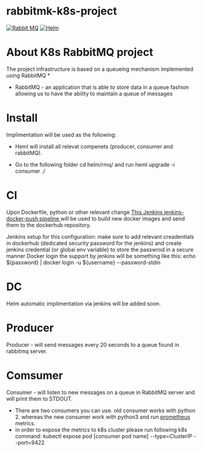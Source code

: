 # rabbitmk-k8s-project

[![Rabbit MQ](https://cdn.iconscout.com/icon/free/png-128/rabbitmq-282296.png)](hhttps://www.rabbitmq.com/)
[![Helm](https://helm.sh/img/helm.svg)](https://helm.sh/)


# About K8s RabbitMQ project

The project infrastructure is based on a queueing mechanism implemented using RabbitMQ
* 
* RabbitMQ - an application that is able to store data in a queue fashion allowing us to
have the ability to maintain a queue of messages



# Install
Implimentation will be used as the following:
* Heml will install all relevat compenets (producer, consumer and rabbitMQ).
- Go to the following folder cd helm/rmq/ and run heml upgrade -i consumer ./

# CI
Upon Dockerfile, python or other relevant change [This Jenkins jenkins-docker-push pipeline ](https://github.com/yahelron/rabbitmk-k8s-project/blob/main/Jenkins/jenkins-docker-push.groovy) will be used to build new docker images and send them to the dockerhub repository.

Jenkins setup for this configuration:
make sure to add relevant creadentials in dockerhub (dedicated security password for the jenkins) and create jenkins credential (or global env variable) to store the passwrod in a secure manner Docker login the support by jenkins will be something like this: echo ${password} | docker login -u ${username} --password-stdin

# DC
Helm automatic implimentation via jenkins will be added soon.

# Producer
Producer - will send messages every 20 seconds to a queue found in rabbitmq server.
# Comsumer
Consumer - will listen to new messages on a queue in RabbitMQ server and will print them to STDOUT.
* There are two consumers you can use. old consumer works with python 2. whereas the new consumer work with python3 and run [prometheus](https://prometheus.io/docs/introduction/overview/) metrics.
* in order to expose the metrics to k8s cluster please run following k8s command:
  kubectl expose pod [consumer pod name]  --type=ClusterIP --port=9422
